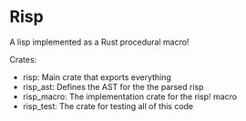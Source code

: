# Risp

A lisp implemented as a Rust procedural macro!

Crates:
- risp: Main crate that exports everything
- risp_ast: Defines the AST for the the parsed risp
- risp_macro: The implementation crate for the risp! macro
- risp_test: The crate for testing all of this code
